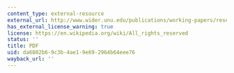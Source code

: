 ```yaml
---
content_type: external-resource
external_url: http://www.wider.unu.edu/publications/working-papers/research-papers/2006/en_GB/rp2006-113/_files/78091813717280945/default/rp2006-113.pdf
has_external_license_warning: true
license: https://en.wikipedia.org/wiki/All_rights_reserved
status: ''
title: PDF
uid: da6802b6-9c3b-4ae1-9e69-2964b64eee76
wayback_url: ''
---
```


